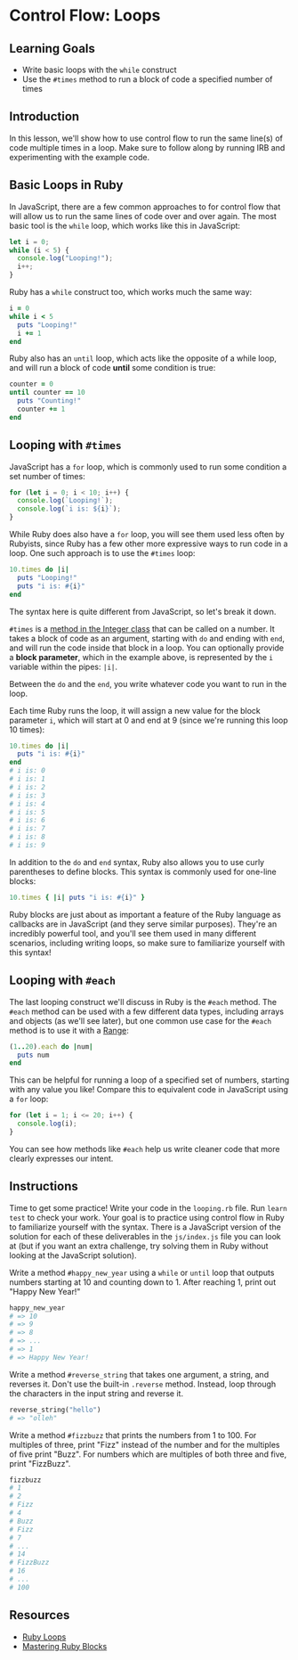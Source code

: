 # Control Flow: Loops

## Learning Goals

- Write basic loops with the `while` construct
- Use the `#times` method to run a block of code a specified number of times

## Introduction

In this lesson, we'll show how to use control flow to run the same line(s) of
code multiple times in a loop. Make sure to follow along by running IRB and
experimenting with the example code.

## Basic Loops in Ruby

In JavaScript, there are a few common approaches to for control flow that will
allow us to run the same lines of code over and over again. The most basic tool
is the `while` loop, which works like this in JavaScript:

```js
let i = 0;
while (i < 5) {
  console.log("Looping!");
  i++;
}
```

Ruby has a `while` construct too, which works much the same way:

```rb
i = 0
while i < 5
  puts "Looping!"
  i += 1
end
```

Ruby also has an `until` loop, which acts like the opposite of a while loop, and
will run a block of code **until** some condition is true:

```rb
counter = 0
until counter == 10
  puts "Counting!"
  counter += 1
end
```

## Looping with `#times`

JavaScript has a `for` loop, which is commonly used to run some condition a set
number of times:

```js
for (let i = 0; i < 10; i++) {
  console.log(`Looping!`);
  console.log(`i is: ${i}`);
}
```

While Ruby does also have a `for` loop, you will see them used less often by
Rubyists, since Ruby has a few other more expressive ways to run code in a loop.
One such approach is to use the `#times` loop:

```rb
10.times do |i|
  puts "Looping!"
  puts "i is: #{i}"
end
```

The syntax here is quite different from JavaScript, so let's break it down.

`#times` is a [method in the Integer class][times method] that can be called on a
number. It takes a block of code as an argument, starting with `do` and ending
with `end`, and will run the code inside that block in a loop. You can
optionally provide a **block parameter**, which in the example above, is
represented by the `i` variable within the pipes: `|i|`.

Between the `do` and the `end`, you write whatever code you want to run in the
loop.

Each time Ruby runs the loop, it will assign a new value for the block parameter
`i`, which will start at 0 and end at 9 (since we're running this loop 10
times):

```rb
10.times do |i|
  puts "i is: #{i}"
end
# i is: 0
# i is: 1
# i is: 2
# i is: 3
# i is: 4
# i is: 5
# i is: 6
# i is: 7
# i is: 8
# i is: 9
```

In addition to the `do` and `end` syntax, Ruby also allows you to use curly
parentheses to define blocks. This syntax is commonly used for one-line blocks:

```rb
10.times { |i| puts "i is: #{i}" }
```

Ruby blocks are just about as important a feature of the Ruby language as
callbacks are in JavaScript (and they serve similar purposes). They're an
incredibly powerful tool, and you'll see them used in many different scenarios,
including writing loops, so make sure to familiarize yourself with this syntax!

[times method]: https://ruby-doc.org/core-2.7.3/Integer.html#method-i-times

## Looping with `#each`

The last looping construct we'll discuss in Ruby is the `#each` method. The
`#each` method can be used with a few different data types, including arrays and
objects (as we'll see later), but one common use case for the `#each` method is
to use it with a [Range][ruby range]:

```rb
(1..20).each do |num|
  puts num
end
```

This can be helpful for running a loop of a specified set of numbers, starting
with any value you like! Compare this to equivalent code in JavaScript using a
`for` loop:

```js
for (let i = 1; i <= 20; i++) {
  console.log(i);
}
```

You can see how methods like `#each` help us write cleaner code that more clearly
expresses our intent.

[ruby range]: https://www.rubyguides.com/2016/06/ruby-ranges-how-do-they-work/

## Instructions

Time to get some practice! Write your code in the `looping.rb` file. Run
`learn test` to check your work. Your goal is to practice using control flow in
Ruby to familiarize yourself with the syntax. There is a JavaScript version of
the solution for each of these deliverables in the `js/index.js` file you can
look at (but if you want an extra challenge, try solving them in Ruby without
looking at the JavaScript solution).

Write a method `#happy_new_year` using a `while` or `until` loop that outputs
numbers starting at 10 and counting down to 1. After reaching 1, print out
"Happy New Year!"

```rb
happy_new_year
# => 10
# => 9
# => 8
# => ...
# => 1
# => Happy New Year!
```

Write a method `#reverse_string` that takes one argument, a string, and reverses
it. Don't use the built-in `.reverse` method. Instead, loop through the
characters in the input string and reverse it.

```rb
reverse_string("hello")
# => "olleh"
```

Write a method `#fizzbuzz` that prints the numbers from 1 to 100. For
multiples of three, print "Fizz" instead of the number and for the multiples
of five print "Buzz". For numbers which are multiples of both three and five,
print "FizzBuzz".

```rb
fizzbuzz
# 1
# 2
# Fizz
# 4
# Buzz
# Fizz
# 7
# ...
# 14
# FizzBuzz
# 16
# ...
# 100
```

## Resources

- [Ruby Loops](https://www.rubyguides.com/ruby-tutorial/loops/)
- [Mastering Ruby Blocks](https://mixandgo.com/learn/ruby-blocks)
